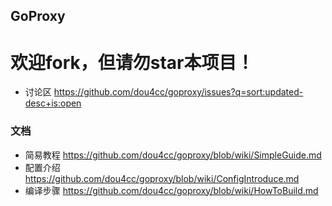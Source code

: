 ## GoProxy
# 欢迎fork，但请勿star本项目！

* 讨论区 https://github.com/dou4cc/goproxy/issues?q=sort:updated-desc+is:open

### 文档
* 简易教程 https://github.com/dou4cc/goproxy/blob/wiki/SimpleGuide.md
* 配置介绍 https://github.com/dou4cc/goproxy/blob/wiki/ConfigIntroduce.md
* 编译步骤 https://github.com/dou4cc/goproxy/blob/wiki/HowToBuild.md
